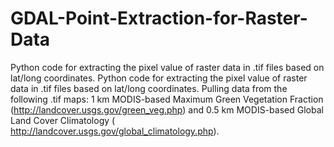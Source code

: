 # GDAL-Point-Extraction-for-Raster-Data
Python code for extracting the pixel value of raster data in .tif files based on lat/long coordinates. Python code for extracting the pixel value of raster data in .tif files based on lat/long coordinates. Pulling data from the following .tif maps: 1 km MODIS-based Maximum Green Vegetation Fraction (http://landcover.usgs.gov/green_veg.php) and 0.5 km MODIS-based Global Land Cover Climatology ( http://landcover.usgs.gov/global_climatology.php).

